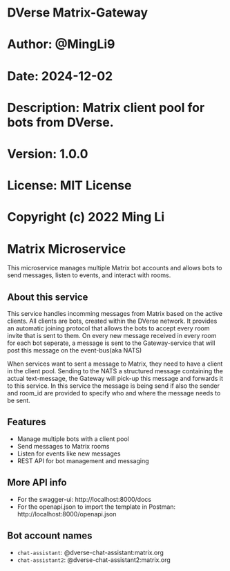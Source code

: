 # DVerse Matrix-Gateway
# Author: @MingLi9
# Date: 2024-12-02
# Description: Matrix client pool for bots from DVerse.
# Version: 1.0.0
# License: MIT License
# Copyright (c) 2022 Ming Li

# Matrix Microservice

This microservice manages multiple Matrix bot accounts and allows bots to send messages, listen to events, and interact with rooms.

## About this service
This service handles incomming messages from Matrix based on the active clients. All clients are bots, created within the DVerse network.
It provides an automatic joining protocol that allows the bots to accept every room invite that is sent to them.
On every new message received in every room for each bot seperate, a message is sent to the Gateway-service that will post this message on the event-bus(aka NATS)

When services want to sent a message to Matrix, they need to have a client in the client pool. Sending to the NATS a structured message containing the actual text-message, the Gateway will pick-up this message and forwards it to this service.
In this service the message is being send if also the sender and room_id are provided to specify who and where the message needs to be sent.

## Features
- Manage multiple bots with a client pool
- Send messages to Matrix rooms
- Listen for events like new messages
- REST API for bot management and messaging

## More API info
- For the swagger-ui: http://localhost:8000/docs
- For the openapi.json to import the template in Postman: http://localhost:8000/openapi.json

## Bot account names
- `chat-assistant`: @dverse-chat-assistant:matrix.org
- `chat-assistant2`: @dverse-chat-assistant2:matrix.org